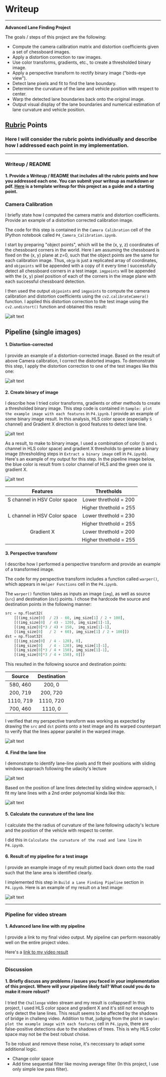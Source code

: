# Writeup
---

**Advanced Lane Finding Project**

The goals / steps of this project are the following:

* Compute the camera calibration matrix and distortion coefficients given a set of chessboard images.
* Apply a distortion correction to raw images.
* Use color transforms, gradients, etc., to create a thresholded binary image.
* Apply a perspective transform to rectify binary image ("birds-eye view").
* Detect lane pixels and fit to find the lane boundary.
* Determine the curvature of the lane and vehicle position with respect to center.
* Warp the detected lane boundaries back onto the original image.
* Output visual display of the lane boundaries and numerical estimation of lane curvature and vehicle position.

[//]: # (Image References)

[image1]: ./output_images/camera_calibration_undistorted_image.jpg "Undistorted"
[image2]: ./output_images/undistorted_image.jpg "Road Transformed"
[image3]: ./output_images/feature_extracted_image.jpg "Binary Example"
[image4]: ./output_images/binary_image.jpg "Binary Example"
[image5]: ./output_images/warped_image.jpg "Warp Example"
[image6]: ./output_images/sliding_window_approach_image.jpg "Fit Visual"
[image7]: ./output_images/ROI_image.jpg "Fit Visual"
[image8]: ./output_images/pipeline_result_image.jpg "Output"
[video1]: ./output_images/project.mp4 "Video"

## [Rubric](https://review.udacity.com/#!/rubrics/571/view) Points

### Here I will consider the rubric points individually and describe how I addressed each point in my implementation.  

---

### Writeup / README

#### 1. Provide a Writeup / README that includes all the rubric points and how you addressed each one.  You can submit your writeup as markdown or pdf.  [Here](https://github.com/udacity/CarND-Advanced-Lane-Lines/blob/master/writeup_template.md) is a template writeup for this project as a guide and a starting point.  

### Camera Calibration

I briefly state how I computed the camera matrix and distortion coefficients. Provide an example of a distortion corrected calibration image.

The code for this step is contained in the `Camera Calibration` cell of the IPython notebook called `P4_Camera_Calibration.ipynb`.  

I start by preparing "object points", which will be the (x, y, z) coordinates of the chessboard corners in the world. Here I am assuming the chessboard is fixed on the (x, y) plane at z=0, such that the object points are the same for each calibration image.  Thus, `objp` is just a replicated array of coordinates, and `objpoints` will be appended with a copy of it every time I successfully detect all chessboard corners in a test image.  `imgpoints` will be appended with the (x, y) pixel position of each of the corners in the image plane with each successful chessboard detection.  

I then used the output `objpoints` and `imgpoints` to compute the camera calibration and distortion coefficients using the `cv2.calibrateCamera()` function.  I applied this distortion correction to the test image using the `cv2.undistort()` function and obtained this result: 

![alt text][image1]


## Pipeline (single images)

#### 1. Distortion-corrected
I provide an example of a distortion-corrected image.
Based on the result of above Camera calibration, I correct the distorted images.
To demonstrate this step, I apply the distortion correction to one of the test images like this one:

![alt text][image2]

#### 2. Create binary of image
I describe how I tried color transforms, gradients or other methods to create a thresholded binary image. This step code is contained in `Sample: plot the example image with each features` in `P4.ipynb`. I provide an example of some binary image result. In this analysis, HLS color space (especially `S` channel) and Gradient X direction is good features to detect lane line.

![alt text][image3]


As a result, to make to binary image, I used a combination of color (`S` and `L` channel in HLS color space) and gradient X thresholds to generate a binary image (thresholding steps in `Extract a binary image` cell in `P4.ipynb`).  Here's an example of my output for this step. In the pipeline image below, the blue color is result from `S` color channel of HLS and the green one is gradient X.

![alt text][image4]

| Features                     | Thretholds             | 
|:----------------------------:|:----------------------:| 
| S channel in HSV Color space | Lower threthold = 200  |
|                              | Higher threthold = 255 |
| L channel in HSV Color space | Lower threthold = 230  |
|                              | Higher threthold = 255 |
| Gradient X                   | Lower threthold = 200  |
|                              | Higher threthold = 255 |


#### 3. Perspective transfomr
I describe how I performed a perspective transform and provide an example of a transformed image.

The code for my perspective transform includes a function called `warper()`, which appears in `Helper Functions` cell in the `P4.ipynb`. 

The `warper()` function takes as inputs an image (`img`), as well as source (`src`) and destination (`dst`) points.  I chose the hardcode the source and destination points in the following manner:


```python
src = np.float32(
    [[(img_size[0]  / 2) - 60, img_size[1] / 2 + 100],
    [((img_size[0]  / 4) - 120), img_size[1]-1],
    [(img_size[0]*3 / 4) + 150,  img_size[1]-1],
    [(img_size[0]   / 2  + 60), img_size[1] / 2 + 100]])
dst = np.float32(
    [[(img_size[0]  / 4 - 120), 0],
    [(img_size[0]   / 4 - 120), img_size[1]-1],
    [(img_size[0]*3 / 4 + 150), img_size[1]-1],
    [(img_size[0]*3 / 4 + 150), 0]])
```

This resulted in the following source and destination points:

| Source        | Destination   | 
|:-------------:|:-------------:| 
| 580, 460      | 200, 0        | 
| 200, 719      | 200, 720      |
| 1110, 719     | 1110, 720     |
| 700, 460      | 1110, 0       |

I verified that my perspective transform was working as expected by drawing the `src` and `dst` points onto a test image and its warped counterpart to verify that the lines appear parallel in the warped image.

![alt text][image5]


#### 4. Find the lane line
I demonstrate to identify lane-line pixels and fit their positions with sliding windows approach following the udacity's lecture

![alt text][image6]

Based on the position of lane lines detected by sliding window approach, 
I fit my lane lines with a 2nd order polynomial kinda like this:

![alt text][image7]

#### 5. Calculate the curavature of the lane line
I calculate the the radius of curvature of the lane following udacity's lecture and the position of the vehicle with respect to center.

I did this in `Calculate the curvature of the road and lane line` in `P4.ipynb`.

#### 6. Result of my pipeline for a test image
I provide an example image of my result plotted back down onto the road such that the lane area is identified clearly.

I implemented this step in `Build a Lane Finding Pipeline` section in `P4.ipynb`.  Here is an example of my result on a test image:

![alt text][image8]

---

### Pipeline for video stream

#### 1. Advanced lane line with my pipeline
I provide a link to my final video output.  My pipeline can perform reasonably well on the entire project video.

Here's a [link to my video result](video1)

---

### Discussion

#### 1. Briefly discuss any problems / issues you faced in your implementation of this project.  Where will your pipeline likely fail?  What could you do to make it more robust?

I tried the `Challenge` video stream and my result is collappsed! 
In this project, I used HLS color space and gradient X and it's still not enough to only detect the lane lines. This result seems to be affected by the shadows of bridge in challeng video.
Addition to that, judging from the plot in `Sample: plot the example image with each features` cell in `P4.ipynb`, there are false-positive detections due to the shadows of trees. This is why HLS color space may not be the best robust choise.

To be robust and remove these noise, it's neccessary to adapt some additional logic.

- Change color space
- Add time sequential filter like moving average filter
 (In this project, I use only simple low pass filter).

